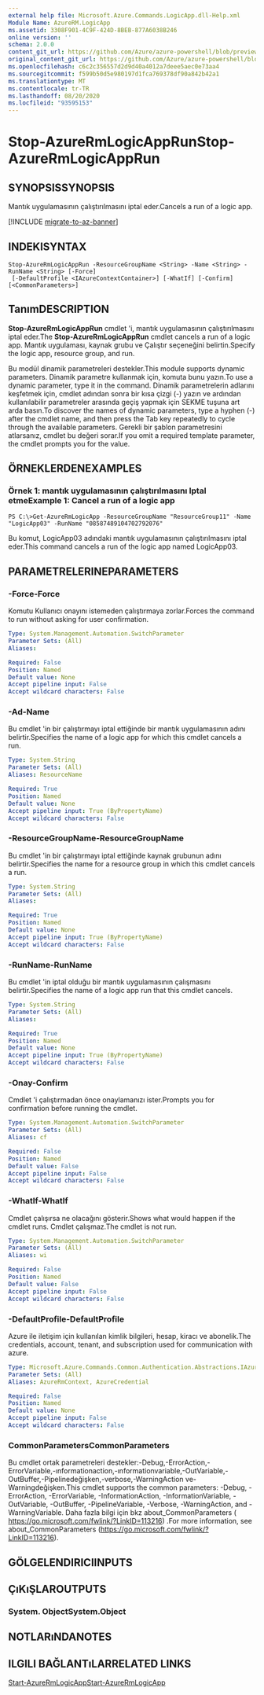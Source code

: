 ```yaml
---
external help file: Microsoft.Azure.Commands.LogicApp.dll-Help.xml
Module Name: AzureRM.LogicApp
ms.assetid: 3308F901-4C9F-424D-8BEB-877A6038B246
online version: ''
schema: 2.0.0
content_git_url: https://github.com/Azure/azure-powershell/blob/preview/src/ResourceManager/LogicApp/Commands.LogicApp/help/Stop-AzureRmLogicAppRun.md
original_content_git_url: https://github.com/Azure/azure-powershell/blob/preview/src/ResourceManager/LogicApp/Commands.LogicApp/help/Stop-AzureRmLogicAppRun.md
ms.openlocfilehash: c6c2c356557d2d9d40a4012a7deee5aec0e73aa4
ms.sourcegitcommit: f599b50d5e980197d1fca769378df90a842b42a1
ms.translationtype: MT
ms.contentlocale: tr-TR
ms.lasthandoff: 08/20/2020
ms.locfileid: "93595153"
---
```

# <span data-ttu-id="d1c3a-101">Stop-AzureRmLogicAppRun</span><span class="sxs-lookup"><span data-stu-id="d1c3a-101">Stop-AzureRmLogicAppRun</span></span>

## <span data-ttu-id="d1c3a-102">SYNOPSIS</span><span class="sxs-lookup"><span data-stu-id="d1c3a-102">SYNOPSIS</span></span>
<span data-ttu-id="d1c3a-103">Mantık uygulamasının çalıştırılmasını iptal eder.</span><span class="sxs-lookup"><span data-stu-id="d1c3a-103">Cancels a run of a logic app.</span></span>

[!INCLUDE [migrate-to-az-banner](../../includes/migrate-to-az-banner.md)]

## <span data-ttu-id="d1c3a-104">INDEKI</span><span class="sxs-lookup"><span data-stu-id="d1c3a-104">SYNTAX</span></span>

```
Stop-AzureRmLogicAppRun -ResourceGroupName <String> -Name <String> -RunName <String> [-Force]
 [-DefaultProfile <IAzureContextContainer>] [-WhatIf] [-Confirm] [<CommonParameters>]
```

## <span data-ttu-id="d1c3a-105">Tanım</span><span class="sxs-lookup"><span data-stu-id="d1c3a-105">DESCRIPTION</span></span>
<span data-ttu-id="d1c3a-106">**Stop-AzureRmLogicAppRun** cmdlet 'i, mantık uygulamasının çalıştırılmasını iptal eder.</span><span class="sxs-lookup"><span data-stu-id="d1c3a-106">The **Stop-AzureRmLogicAppRun** cmdlet cancels a run of a logic app.</span></span>
<span data-ttu-id="d1c3a-107">Mantık uygulaması, kaynak grubu ve Çalıştır seçeneğini belirtin.</span><span class="sxs-lookup"><span data-stu-id="d1c3a-107">Specify the logic app, resource group, and run.</span></span>

<span data-ttu-id="d1c3a-108">Bu modül dinamik parametreleri destekler.</span><span class="sxs-lookup"><span data-stu-id="d1c3a-108">This module supports dynamic parameters.</span></span>
<span data-ttu-id="d1c3a-109">Dinamik parametre kullanmak için, komuta bunu yazın.</span><span class="sxs-lookup"><span data-stu-id="d1c3a-109">To use a dynamic parameter, type it in the command.</span></span>
<span data-ttu-id="d1c3a-110">Dinamik parametrelerin adlarını keşfetmek için, cmdlet adından sonra bir kısa çizgi (-) yazın ve ardından kullanılabilir parametreler arasında geçiş yapmak için SEKME tuşuna art arda basın.</span><span class="sxs-lookup"><span data-stu-id="d1c3a-110">To discover the names of dynamic parameters, type a hyphen (-) after the cmdlet name, and then press the Tab key repeatedly to cycle through the available parameters.</span></span>
<span data-ttu-id="d1c3a-111">Gerekli bir şablon parametresini atlarsanız, cmdlet bu değeri sorar.</span><span class="sxs-lookup"><span data-stu-id="d1c3a-111">If you omit a required template parameter, the cmdlet prompts you for the value.</span></span>

## <span data-ttu-id="d1c3a-112">ÖRNEKLERDEN</span><span class="sxs-lookup"><span data-stu-id="d1c3a-112">EXAMPLES</span></span>

### <span data-ttu-id="d1c3a-113">Örnek 1: mantık uygulamasının çalıştırılmasını Iptal etme</span><span class="sxs-lookup"><span data-stu-id="d1c3a-113">Example 1: Cancel a run of a logic app</span></span>
```
PS C:\>Get-AzureRmLogicApp -ResourceGroupName "ResourceGroup11" -Name "LogicApp03" -RunName "08587489104702792076"
```

<span data-ttu-id="d1c3a-114">Bu komut, LogicApp03 adındaki mantık uygulamasının çalıştırılmasını iptal eder.</span><span class="sxs-lookup"><span data-stu-id="d1c3a-114">This command cancels a run of the logic app named LogicApp03.</span></span>

## <span data-ttu-id="d1c3a-115">PARAMETRELERINE</span><span class="sxs-lookup"><span data-stu-id="d1c3a-115">PARAMETERS</span></span>

### <span data-ttu-id="d1c3a-116">-Force</span><span class="sxs-lookup"><span data-stu-id="d1c3a-116">-Force</span></span>
<span data-ttu-id="d1c3a-117">Komutu Kullanıcı onayını istemeden çalıştırmaya zorlar.</span><span class="sxs-lookup"><span data-stu-id="d1c3a-117">Forces the command to run without asking for user confirmation.</span></span>

```yaml
Type: System.Management.Automation.SwitchParameter
Parameter Sets: (All)
Aliases: 

Required: False
Position: Named
Default value: None
Accept pipeline input: False
Accept wildcard characters: False
```

### <span data-ttu-id="d1c3a-118">-Ad</span><span class="sxs-lookup"><span data-stu-id="d1c3a-118">-Name</span></span>
<span data-ttu-id="d1c3a-119">Bu cmdlet 'in bir çalıştırmayı iptal ettiğinde bir mantık uygulamasının adını belirtir.</span><span class="sxs-lookup"><span data-stu-id="d1c3a-119">Specifies the name of a logic app for which this cmdlet cancels a run.</span></span>

```yaml
Type: System.String
Parameter Sets: (All)
Aliases: ResourceName

Required: True
Position: Named
Default value: None
Accept pipeline input: True (ByPropertyName)
Accept wildcard characters: False
```

### <span data-ttu-id="d1c3a-120">-ResourceGroupName</span><span class="sxs-lookup"><span data-stu-id="d1c3a-120">-ResourceGroupName</span></span>
<span data-ttu-id="d1c3a-121">Bu cmdlet 'in bir çalıştırmayı iptal ettiğinde kaynak grubunun adını belirtir.</span><span class="sxs-lookup"><span data-stu-id="d1c3a-121">Specifies the name for a resource group in which this cmdlet cancels a run.</span></span>

```yaml
Type: System.String
Parameter Sets: (All)
Aliases: 

Required: True
Position: Named
Default value: None
Accept pipeline input: True (ByPropertyName)
Accept wildcard characters: False
```

### <span data-ttu-id="d1c3a-122">-RunName</span><span class="sxs-lookup"><span data-stu-id="d1c3a-122">-RunName</span></span>
<span data-ttu-id="d1c3a-123">Bu cmdlet 'in iptal olduğu bir mantık uygulamasının çalışmasını belirtir.</span><span class="sxs-lookup"><span data-stu-id="d1c3a-123">Specifies the name of a logic app run that this cmdlet cancels.</span></span>

```yaml
Type: System.String
Parameter Sets: (All)
Aliases: 

Required: True
Position: Named
Default value: None
Accept pipeline input: True (ByPropertyName)
Accept wildcard characters: False
```

### <span data-ttu-id="d1c3a-124">-Onay</span><span class="sxs-lookup"><span data-stu-id="d1c3a-124">-Confirm</span></span>
<span data-ttu-id="d1c3a-125">Cmdlet 'i çalıştırmadan önce onaylamanızı ister.</span><span class="sxs-lookup"><span data-stu-id="d1c3a-125">Prompts you for confirmation before running the cmdlet.</span></span>

```yaml
Type: System.Management.Automation.SwitchParameter
Parameter Sets: (All)
Aliases: cf

Required: False
Position: Named
Default value: False
Accept pipeline input: False
Accept wildcard characters: False
```

### <span data-ttu-id="d1c3a-126">-WhatIf</span><span class="sxs-lookup"><span data-stu-id="d1c3a-126">-WhatIf</span></span>
<span data-ttu-id="d1c3a-127">Cmdlet çalışırsa ne olacağını gösterir.</span><span class="sxs-lookup"><span data-stu-id="d1c3a-127">Shows what would happen if the cmdlet runs.</span></span>
<span data-ttu-id="d1c3a-128">Cmdlet çalışmaz.</span><span class="sxs-lookup"><span data-stu-id="d1c3a-128">The cmdlet is not run.</span></span>

```yaml
Type: System.Management.Automation.SwitchParameter
Parameter Sets: (All)
Aliases: wi

Required: False
Position: Named
Default value: False
Accept pipeline input: False
Accept wildcard characters: False
```

### <span data-ttu-id="d1c3a-129">-DefaultProfile</span><span class="sxs-lookup"><span data-stu-id="d1c3a-129">-DefaultProfile</span></span>
<span data-ttu-id="d1c3a-130">Azure ile iletişim için kullanılan kimlik bilgileri, hesap, kiracı ve abonelik.</span><span class="sxs-lookup"><span data-stu-id="d1c3a-130">The credentials, account, tenant, and subscription used for communication with azure.</span></span>

```yaml
Type: Microsoft.Azure.Commands.Common.Authentication.Abstractions.IAzureContextContainer
Parameter Sets: (All)
Aliases: AzureRmContext, AzureCredential

Required: False
Position: Named
Default value: None
Accept pipeline input: False
Accept wildcard characters: False
```

### <span data-ttu-id="d1c3a-131">CommonParameters</span><span class="sxs-lookup"><span data-stu-id="d1c3a-131">CommonParameters</span></span>
<span data-ttu-id="d1c3a-132">Bu cmdlet ortak parametreleri destekler:-Debug,-ErrorAction,-ErrorVariable,-ınformationaction,-ınformationvariable,-OutVariable,-OutBuffer,-Pipelinedeğişken,-verbose,-WarningAction ve-Warningdeğişken.</span><span class="sxs-lookup"><span data-stu-id="d1c3a-132">This cmdlet supports the common parameters: -Debug, -ErrorAction, -ErrorVariable, -InformationAction, -InformationVariable, -OutVariable, -OutBuffer, -PipelineVariable, -Verbose, -WarningAction, and -WarningVariable.</span></span> <span data-ttu-id="d1c3a-133">Daha fazla bilgi için bkz about_CommonParameters ( https://go.microsoft.com/fwlink/?LinkID=113216) .</span><span class="sxs-lookup"><span data-stu-id="d1c3a-133">For more information, see about_CommonParameters (https://go.microsoft.com/fwlink/?LinkID=113216).</span></span>

## <span data-ttu-id="d1c3a-134">GÖLGELENDIRICI</span><span class="sxs-lookup"><span data-stu-id="d1c3a-134">INPUTS</span></span>

## <span data-ttu-id="d1c3a-135">ÇıKıŞLAR</span><span class="sxs-lookup"><span data-stu-id="d1c3a-135">OUTPUTS</span></span>

### <span data-ttu-id="d1c3a-136">System. Object</span><span class="sxs-lookup"><span data-stu-id="d1c3a-136">System.Object</span></span>

## <span data-ttu-id="d1c3a-137">NOTLARıNDA</span><span class="sxs-lookup"><span data-stu-id="d1c3a-137">NOTES</span></span>

## <span data-ttu-id="d1c3a-138">ILGILI BAĞLANTıLAR</span><span class="sxs-lookup"><span data-stu-id="d1c3a-138">RELATED LINKS</span></span>

[<span data-ttu-id="d1c3a-139">Start-AzureRmLogicApp</span><span class="sxs-lookup"><span data-stu-id="d1c3a-139">Start-AzureRmLogicApp</span></span>](./Start-AzureRmLogicApp.md)


